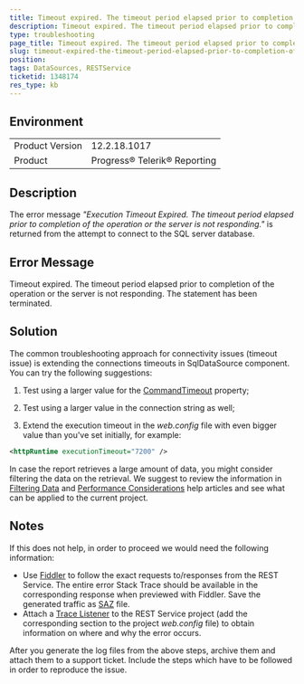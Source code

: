 ```yaml
---
title: Timeout expired. The timeout period elapsed prior to completion of the operation or the server is not responding. The statement has been terminated.
description: Timeout expired. The timeout period elapsed prior to completion of the operation or the server is not responding. The statement has been terminated.
type: troubleshooting
page_title: Timeout expired. The timeout period elapsed prior to completion of the operation or the server is not responding. The statement has been terminated.
slug: timeout-expired-the-timeout-period-elapsed-prior-to-completion-of-the-operation-or-the-server-is-not-responding
position: 
tags: DataSources, RESTService
ticketid: 1348174
res_type: kb
---
```


## Environment
<table>
	<tr>
		<td>Product Version</td>
		<td>12.2.18.1017</td>
	</tr>
	<tr>
		<td>Product</td>
		<td>Progress® Telerik® Reporting</td>
	</tr>
</table>


## Description

The error message *"Execution Timeout Expired. The timeout period elapsed prior to completion of the operation or the server is not responding."* is returned from the attempt to connect to the SQL server database.

## Error Message

Timeout expired. The timeout period elapsed prior to completion of the operation or the server is not responding. The statement has been terminated.

## Solution

The common troubleshooting approach for connectivity issues (timeout issue) is extending the connections timeouts in SqlDataSource component. You can try the following suggestions:

1. Test using a larger value for the [CommandTimeout](../p-telerik-reporting-sqldatasource-commandtimeout) property;

2. Test using a larger value in the connection string as well;

3. Extend the execution timeout in the *web.config* file with even bigger value than you've set initially, for example:

```XML
<httpRuntime executionTimeout="7200" />
```

In case the report retrieves a large amount of data, you might consider filtering the data on the retrieval. We suggest to review the information in [Filtering Data](../data-items-filtering-data) and [Performance Considerations](../designing-performance) help articles and see what can be applied to the current project.


## Notes

If this does not help, in order to proceed we would need the following information:
- Use [Fiddler](https://www.telerik.com/fiddler) to follow the exact requests to/responses from the REST Service. The entire error Stack Trace should be available in the corresponding response when previewed with Fiddler. Save the generated traffic as [SAZ](https://docs.telerik.com/fiddler/Save-And-Load-Traffic/Tasks/CreateSAZ) file.
- Attach a [Trace Listener](https://docs.microsoft.com/en-us/dotnet/framework/debug-trace-profile/how-to-create-and-initialize-trace-listeners) to the REST Service project (add the corresponding section to the project *web.config* file) to obtain information on where and why the error occurs.

After you generate the log files from the above steps, archive them and attach them to a support ticket. Include the steps which have to be followed in order to reproduce the issue.
